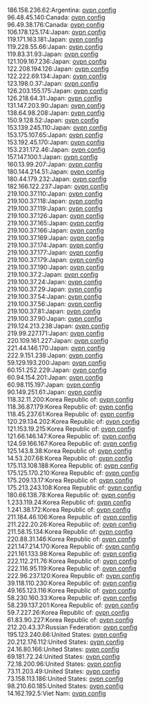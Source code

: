 186.158.236.62:Argentina: [ovpn config](vpn/186_158_236_62.ovpn)  
96.48.45.140:Canada: [ovpn config](vpn/96_48_45_140.ovpn)  
96.49.38.176:Canada: [ovpn config](vpn/96_49_38_176.ovpn)  
106.178.125.174:Japan: [ovpn config](vpn/106_178_125_174.ovpn)  
119.171.163.181:Japan: [ovpn config](vpn/119_171_163_181.ovpn)  
119.228.55.66:Japan: [ovpn config](vpn/119_228_55_66.ovpn)  
119.83.31.93:Japan: [ovpn config](vpn/119_83_31_93.ovpn)  
121.109.167.236:Japan: [ovpn config](vpn/121_109_167_236.ovpn)  
122.208.194.126:Japan: [ovpn config](vpn/122_208_194_126.ovpn)  
122.222.69.134:Japan: [ovpn config](vpn/122_222_69_134.ovpn)  
123.198.0.37:Japan: [ovpn config](vpn/123_198_0_37.ovpn)  
126.203.155.175:Japan: [ovpn config](vpn/126_203_155_175.ovpn)  
126.218.64.31:Japan: [ovpn config](vpn/126_218_64_31.ovpn)  
131.147.203.90:Japan: [ovpn config](vpn/131_147_203_90.ovpn)  
138.64.98.208:Japan: [ovpn config](vpn/138_64_98_208.ovpn)  
150.9.128.52:Japan: [ovpn config](vpn/150_9_128_52.ovpn)  
153.139.245.110:Japan: [ovpn config](vpn/153_139_245_110.ovpn)  
153.175.107.65:Japan: [ovpn config](vpn/153_175_107_65.ovpn)  
153.192.45.170:Japan: [ovpn config](vpn/153_192_45_170.ovpn)  
153.231.172.46:Japan: [ovpn config](vpn/153_231_172_46.ovpn)  
157.147.100.1:Japan: [ovpn config](vpn/157_147_100_1.ovpn)  
160.13.99.207:Japan: [ovpn config](vpn/160_13_99_207.ovpn)  
180.144.214.51:Japan: [ovpn config](vpn/180_144_214_51.ovpn)  
180.44.179.232:Japan: [ovpn config](vpn/180_44_179_232.ovpn)  
182.166.122.237:Japan: [ovpn config](vpn/182_166_122_237.ovpn)  
219.100.37.110:Japan: [ovpn config](vpn/219_100_37_110.ovpn)  
219.100.37.118:Japan: [ovpn config](vpn/219_100_37_118.ovpn)  
219.100.37.119:Japan: [ovpn config](vpn/219_100_37_119.ovpn)  
219.100.37.126:Japan: [ovpn config](vpn/219_100_37_126.ovpn)  
219.100.37.165:Japan: [ovpn config](vpn/219_100_37_165.ovpn)  
219.100.37.166:Japan: [ovpn config](vpn/219_100_37_166.ovpn)  
219.100.37.169:Japan: [ovpn config](vpn/219_100_37_169.ovpn)  
219.100.37.174:Japan: [ovpn config](vpn/219_100_37_174.ovpn)  
219.100.37.177:Japan: [ovpn config](vpn/219_100_37_177.ovpn)  
219.100.37.179:Japan: [ovpn config](vpn/219_100_37_179.ovpn)  
219.100.37.190:Japan: [ovpn config](vpn/219_100_37_190.ovpn)  
219.100.37.2:Japan: [ovpn config](vpn/219_100_37_2.ovpn)  
219.100.37.24:Japan: [ovpn config](vpn/219_100_37_24.ovpn)  
219.100.37.29:Japan: [ovpn config](vpn/219_100_37_29.ovpn)  
219.100.37.54:Japan: [ovpn config](vpn/219_100_37_54.ovpn)  
219.100.37.56:Japan: [ovpn config](vpn/219_100_37_56.ovpn)  
219.100.37.81:Japan: [ovpn config](vpn/219_100_37_81.ovpn)  
219.100.37.90:Japan: [ovpn config](vpn/219_100_37_90.ovpn)  
219.124.213.238:Japan: [ovpn config](vpn/219_124_213_238.ovpn)  
219.99.227.171:Japan: [ovpn config](vpn/219_99_227_171.ovpn)  
220.109.161.227:Japan: [ovpn config](vpn/220_109_161_227.ovpn)  
221.44.146.170:Japan: [ovpn config](vpn/221_44_146_170.ovpn)  
222.9.151.238:Japan: [ovpn config](vpn/222_9_151_238.ovpn)  
59.129.193.200:Japan: [ovpn config](vpn/59_129_193_200.ovpn)  
60.151.252.229:Japan: [ovpn config](vpn/60_151_252_229.ovpn)  
60.94.154.201:Japan: [ovpn config](vpn/60_94_154_201.ovpn)  
60.98.115.197:Japan: [ovpn config](vpn/60_98_115_197.ovpn)  
90.149.251.61:Japan: [ovpn config](vpn/90_149_251_61.ovpn)  
118.32.11.200:Korea Republic of: [ovpn config](vpn/118_32_11_200.ovpn)  
118.36.87.179:Korea Republic of: [ovpn config](vpn/118_36_87_179.ovpn)  
118.45.237.61:Korea Republic of: [ovpn config](vpn/118_45_237_61.ovpn)  
120.29.134.202:Korea Republic of: [ovpn config](vpn/120_29_134_202.ovpn)  
121.153.19.215:Korea Republic of: [ovpn config](vpn/121_153_19_215.ovpn)  
121.66.146.147:Korea Republic of: [ovpn config](vpn/121_66_146_147.ovpn)  
124.59.166.167:Korea Republic of: [ovpn config](vpn/124_59_166_167.ovpn)  
125.143.8.38:Korea Republic of: [ovpn config](vpn/125_143_8_38.ovpn)  
14.53.207.68:Korea Republic of: [ovpn config](vpn/14_53_207_68.ovpn)  
175.113.108.188:Korea Republic of: [ovpn config](vpn/175_113_108_188.ovpn)  
175.125.170.210:Korea Republic of: [ovpn config](vpn/175_125_170_210.ovpn)  
175.209.13.17:Korea Republic of: [ovpn config](vpn/175_209_13_17.ovpn)  
175.213.243.108:Korea Republic of: [ovpn config](vpn/175_213_243_108.ovpn)  
180.66.138.78:Korea Republic of: [ovpn config](vpn/180_66_138_78.ovpn)  
1.233.119.24:Korea Republic of: [ovpn config](vpn/1_233_119_24.ovpn)  
1.241.38.172:Korea Republic of: [ovpn config](vpn/1_241_38_172.ovpn)  
211.184.46.106:Korea Republic of: [ovpn config](vpn/211_184_46_106.ovpn)  
211.222.20.26:Korea Republic of: [ovpn config](vpn/211_222_20_26.ovpn)  
211.58.15.134:Korea Republic of: [ovpn config](vpn/211_58_15_134.ovpn)  
220.88.31.146:Korea Republic of: [ovpn config](vpn/220_88_31_146.ovpn)  
221.147.214.170:Korea Republic of: [ovpn config](vpn/221_147_214_170.ovpn)  
221.161.133.98:Korea Republic of: [ovpn config](vpn/221_161_133_98.ovpn)  
222.112.211.76:Korea Republic of: [ovpn config](vpn/222_112_211_76.ovpn)  
222.116.95.119:Korea Republic of: [ovpn config](vpn/222_116_95_119.ovpn)  
222.96.237.120:Korea Republic of: [ovpn config](vpn/222_96_237_120.ovpn)  
39.118.110.230:Korea Republic of: [ovpn config](vpn/39_118_110_230.ovpn)  
49.165.123.116:Korea Republic of: [ovpn config](vpn/49_165_123_116.ovpn)  
58.230.160.33:Korea Republic of: [ovpn config](vpn/58_230_160_33.ovpn)  
58.239.137.201:Korea Republic of: [ovpn config](vpn/58_239_137_201.ovpn)  
59.7.227.26:Korea Republic of: [ovpn config](vpn/59_7_227_26.ovpn)  
61.83.90.227:Korea Republic of: [ovpn config](vpn/61_83_90_227.ovpn)  
212.20.43.37:Russian Federation: [ovpn config](vpn/212_20_43_37.ovpn)  
195.123.240.66:United States: [ovpn config](vpn/195_123_240_66.ovpn)  
20.212.176.112:United States: [ovpn config](vpn/20_212_176_112.ovpn)  
24.16.80.166:United States: [ovpn config](vpn/24_16_80_166.ovpn)  
69.181.72.24:United States: [ovpn config](vpn/69_181_72_24.ovpn)  
72.18.200.96:United States: [ovpn config](vpn/72_18_200_96.ovpn)  
73.11.203.49:United States: [ovpn config](vpn/73_11_203_49.ovpn)  
73.158.113.186:United States: [ovpn config](vpn/73_158_113_186.ovpn)  
98.210.60.185:United States: [ovpn config](vpn/98_210_60_185.ovpn)  
14.162.192.5:Viet Nam: [ovpn config](vpn/14_162_192_5.ovpn)  

